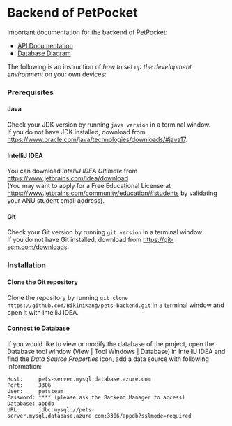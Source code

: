 # Backend of PetPocket

Important documentation for the backend of PetPocket: 
* [API Documentation](https://www.apifox.cn/apidoc/shared-3f2c7cf4-280a-4617-af9b-12e61658e23a)
* [Database Diagram](https://drive.google.com/file/d/1SKr-YTJUhAyQewe16b6HvqFJvcW7C1Lz/view?usp=sharing)


The following is an instruction of *how to set up the development environment* on your own devices:
### Prerequisites
#### Java
Check your JDK version by running ```java version``` in a terminal window.\
If you do not have JDK installed, download from https://www.oracle.com/java/technologies/downloads/#java17.
#### IntelliJ IDEA
You can download *IntelliJ IDEA Ultimate* from https://www.jetbrains.com/idea/download \
(You may want to apply for a Free Educational License at https://www.jetbrains.com/community/education/#students by validating your ANU student email address).
#### Git
Check your Git version by running ```git version``` in a terminal window.\
If you do not have Git installed, download from https://git-scm.com/downloads.
### Installation
#### Clone the Git repository
Clone the repository by running ```git clone https://github.com/BikiniKang/pets-backend.git``` in a terminal window and open it with IntelliJ IDEA. 
#### Connect to Database
If you would like to view or modify the database of the project, open the Database tool window (View | Tool Windows | Database) in IntelliJ IDEA and find the *Data Source Properties* icon, add a data source with following information:
```
Host:     pets-server.mysql.database.azure.com
Port:     3306
User:     petsteam
Password: **** (please ask the Backend Manager to access)
Database: appdb
URL:      jdbc:mysql://pets-server.mysql.database.azure.com:3306/appdb?sslmode=required
```
